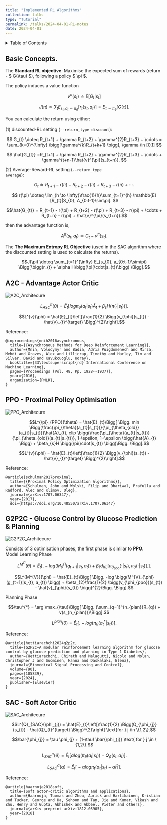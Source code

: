 ```yaml
---
title: "Implemented RL Algorithms"
collection: talks
type: "Tutorial"
permalink: /talks/2024-04-01-RL-notes
date: 2024-04-01
---
```


</div>
  </header> <div class="toc">
    <details >
        <summary accesskey="c" title="(Alt + C)">
            <span class="details">Table of Contents</span>
        </summary>

        <div class="inner">
            <li><a href="#basic-concepts" aria-label="Basic Concepts">Basic Concepts</a></li>
        </div>
    </details>
</div>

## Basic Concepts. 
<a hidden class="anchor" aria-hidden="true" href="#basic-concepts">#</a>
The <b>Standard RL objective</b>: Maximise the expected sum of rewards (return - $ G(\tau) $), following a policy $ \pi $. 

The policy induces a value function

$$ 
v^{\pi}(s_{t}) \doteq E[G_{t}|s_{t}] 
$$

$$
J(\pi) \doteq \sum_{t} E_{s_{t}, a_{t} \sim\pi_{\theta}}\bigg[r_{t}(s_{t}, a_{t})\bigg] = E_{\tau \sim\pi_{\theta}} \bigg[ G(\tau) \bigg]. 
$$

You can calculate the return using either: <br>  
(1) discounted-RL setting (<code>--return_type discount</code>): 

$$
G_{t} \doteq R_{t+1} + \gamma R_{t+2} + \gamma^{2}R_{t+3} + \cdots  = \sum_{k=0}^{\infty} \bigg[\gamma^{k}R_{t+k+1} \bigg], \gamma \in [0,1]
$$

$$
\hat{G_{t}} =R_{t+1} + \gamma R_{t+2} + \gamma^{2}R_{t+3} + \cdots  + \gamma^{t+n-1}\hat{v}^{\pi}(s_{t+n}).
$$

(2) Average-Reward-RL setting (<code>--return_type average</code>):

$$
G_{t} \doteq R_{t+1} - r(\pi) + R_{t+2} - r(\pi) + R_{t+3} - r(\pi) + \cdots .
$$

$$
r(\pi) \doteq \lim_{h \to \infty}\frac{1}{h}\sum_{t=1}^{h} \mathbb{E}[R_{t}|S_{0}, A_{0:t-1}\sim\pi].
$$

```math
\hat{G_{t}} = R_{t+1} - r(\pi) + R_{t+2} - r(\pi) + R_{t+3} - r(\pi) + \cdots + R_{t+n} - r(\pi)  + \hat{v}^{\pi}(s_{t+n}).
```
then the advantage function is, <br>
```math
A^{\pi}(s_{t}, a_{t}) \doteq G_{t} - v^{\pi}(s_{t}).
```
The <b>The Maximum Entropy RL Objective</b> (used in the SAC algorithm where the discounted setting is used to calculate the returns).
```math
J(\pi) \doteq \sum_{t=1}^{\infty} E_{s_{0}, a_{0:t-1}\sim\pi} \Bigg[\bigg(r_{t} + \alpha H\bigg(\pi(\cdot|s_{t})\bigg) \Bigg].
```


<h2>A2C - Advantage Actor Critic</h2>

![A2C_Architecure](../img/base_architecture.png)

```math
L^{\pi}_{A2C}(\theta) = \hat{E}_{t}\Bigg[ log \pi_{\theta}(a_{t}|s_{t}) \hat{A}_{t} + \beta_{s}H \bigg(\pi(\cdot|s_{t}) \bigg) \Bigg].
```

```math
L^{v}(\phi) = \hat{E}_{t}\left[\frac{1}{2} \Bigg(v_{\phi}(s_{t}) - \hat{v}_{t}^{target} \Bigg)^{2}\right].
```
Reference:
```
@inproceedings{mnih2016asynchronous,
  title={{Asynchronous Methods for Deep Reinforcement Learning}},
  author={Mnih, Volodymyr and Badia, Adria Puigdomenech and Mirza, Mehdi and Graves, Alex and Lillicrap, Timothy and Harley, Tim and Silver, David and Kavukcuoglu, Koray},
  booktitle={33\textsuperscript{rd} International Conference on Machine Learning},
  pages={Proceedings (Vol. 48, Pp. 1928--1937)},
  year={2016},
  organization={PMLR},
}
```

<h2>PPO - Proximal Policy Optimisation</h2>

![PPO_Architecure](../img/base_architecture.png)

```math
L^{\pi}_{PPO}(\theta) = \hat{E}_{t}\Bigg[ \Bigg. min \Bigg(\frac{\pi_{\theta}(a_{t}|s_{t})}{\pi_{\theta_{old}}(a_{t}|s_{t})}\hat{A}_{t}, clip \bigg(\frac{\pi_{\theta}(a_{t}|s_{t})}{\pi_{\theta_{old}}(a_{t}|s_{t})}, 1-\epsilon, 1+\epsilon \bigg)\hat{A}_{t} \Bigg) + \beta_{s}H \bigg(\pi(\cdot|s_{t}) \bigg)\Bigg. \Bigg].
```

```math
L^{v}(\phi) = \hat{E}_{t}\left[\frac{1}{2} \Bigg(v_{\phi}(s_{t}) - \hat{v}_{t}^{target} \Bigg)^{2}\right].
```

Reference:
```
@article{schulman2017proximal,
  title={{Proximal Policy Optimization Algorithms}},
  author={Schulman, John and Wolski, Filip and Dhariwal, Prafulla and Radford, Alec and Klimov, Oleg},
  journal={arXiv:1707.06347},
  year={2017},
  doi={https://doi.org/10.48550/arXiv.1707.06347}
```

<h2>G2P2C - Glucose Control by Glucose Prediction & Planning</h2>

![G2P2C_Architecure](../img/G2P2C_architecure.png)

Consists of 3 optimisation phases, the first phase is similar to **PPO**.<br>
Model Learning Phase <br>
```math
L^{M^{\Pi}}(\theta) = \hat{E}_{t}\Bigg[ \Bigg. -log \bigg(M^{\Pi}_{\theta}(g_{t+1}|s_{t}, a_{t}) \bigg) + \beta_{1}d_{KL} \bigg[\pi_{\theta_{ppo}}(\cdot|s_{t}), \pi_{\theta}(\cdot|s_{t}) \bigg]\Bigg. \Bigg].
```
```math
L^{M^{V}}(\phi) = \hat{E}_{t}\Bigg[ \Bigg. -log \bigg(M^{V}_{\phi}(g_{t+1}|s_{t}, a_{t}) \bigg) + \beta_{2}\frac{1}{2} \bigg(v_{\phi_{ppo}}(s_{t}) - \hat{v}_{\phi}(s_{t}) \bigg)^{2}\Bigg. \Bigg].
```
Planning Phase <br>
```math
\tau^{*} = \arg \max_{\tau}\Bigg[ \Bigg. (\sum_{q=1}^{n_{plan}}R_{q}) + v(s_{n_{plan}})\Bigg].
```
```math
L^{plan}(\theta) = \hat{E}_{t}\Bigg[ \Bigg. -log \bigg(\pi_{\theta}(a^{*}_{t}|s_{t}) \bigg)\Bigg].
```
Reference:
```
@article{hettiarachchi2024g2p2c,
  title={G2P2C—A modular reinforcement learning algorithm for glucose control by glucose prediction and planning in Type 1 Diabetes},
  author={Hettiarachchi, Chirath and Malagutti, Nicolo and Nolan, Christopher J and Suominen, Hanna and Daskalaki, Elena},
  journal={Biomedical Signal Processing and Control},
  volume={90},
  pages={105839},
  year={2024},
  publisher={Elsevier}
}
```

<h2>SAC - Soft Actor Critic</h2>

![SAC_Architecure](../img/SAC_architecture.png)

```math
L^{Q}_{SAC}(\phi_{j}) = \hat{E}_{t}\left[\frac{1}{2} \Bigg(Q_{\phi_{j}}(s_{t}) - \hat{Q}_{t}^{target} \Bigg)^{2}\right] \text{for } j \in \{1,2\}.
```

```math
\bar{\phi_{j}} = \tau \phi_{j} + (1-\tau) \bar{\phi_{j}} \text{ for } j \in \{1,2\}.
```

```math
L^{\pi}_{SAC}(\theta) = \hat{E}_{t}\Bigg[ \alpha log(\pi_{\theta}(a_{t}|s_{t})) - Q_{\phi}(s_{t}, a_{t}) \Bigg].
```

```math
L^{\alpha}_{SAC}(\alpha) = \hat{E}_{t}\Bigg[ -\alpha log \pi_{t}(a_{t}|s_{t}) - \alpha \bar{H} \Bigg].
```
Reference:
```
@article{haarnoja2018soft,
  title={Soft actor-critic algorithms and applications},
  author={Haarnoja, Tuomas and Zhou, Aurick and Hartikainen, Kristian and Tucker, George and Ha, Sehoon and Tan, Jie and Kumar, Vikash and Zhu, Henry and Gupta, Abhishek and Abbeel, Pieter and others},
  journal={arXiv preprint arXiv:1812.05905},
  year={2018}
}
```



